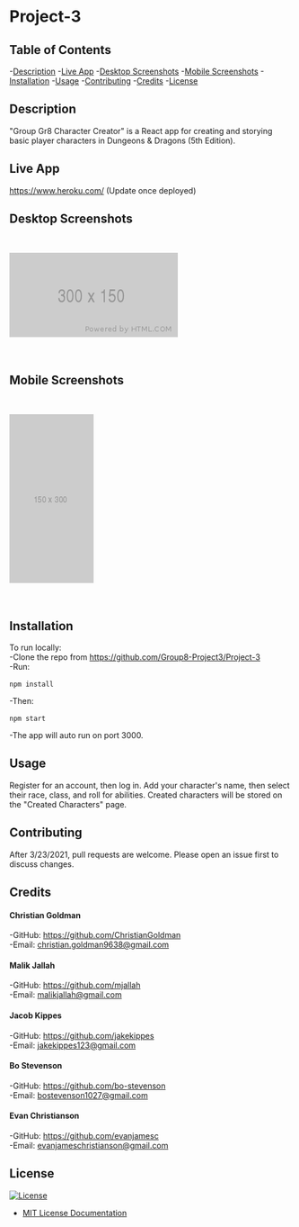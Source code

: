 # Project-3

## Table of Contents

-[Description](#description)
-[Live App](#live-app)
-[Desktop Screenshots](#desktop-screenshots)
-[Mobile Screenshots](#mobile-screenshots)
-[Installation](#installation)
-[Usage](#usage)
-[Contributing](#contributing)
-[Credits](#credits)
-[License](#license)

## Description

"Group Gr8 Character Creator" is a React app for creating and storying basic player characters in Dungeons & Dragons (5th Edition).

## Live App

https://www.heroku.com/ (Update once deployed)

## Desktop Screenshots
<br>

![alt_text](./client/src/assets/images/Desktop.png)

<br>

## Mobile Screenshots
<br>

![alt_text](./client/src/assets/images/Mobile.png)

<br>

## Installation

To run locally: <br>
-Clone the repo from https://github.com/Group8-Project3/Project-3 <br>
-Run:
```
npm install
```
-Then:
```
npm start
```
-The app will auto run on port 3000.

## Usage

Register for an account, then log in. Add your character's name, then select their race, class, and roll for abilities. Created characters will be stored on the "Created Characters" page.

## Contributing

After 3/23/2021, pull requests are welcome. Please open an issue first to discuss changes.

## Credits

#### Christian Goldman
-GitHub: https://github.com/ChristianGoldman <br>
-Email: christian.goldman9638@gmail.com<br>

#### Malik Jallah
-GitHub: https://github.com/mjallah <br>
-Email:  malikjallah@gmail.com<br>

#### Jacob Kippes
-GitHub: https://github.com/jakekippes <br>
-Email: jakekippes123@gmail.com <br>

#### Bo Stevenson
-GitHub: https://github.com/bo-stevenson <br>
-Email: bostevenson1027@gmail.com <br>

#### Evan Christianson
-GitHub: https://github.com/evanjamesc <br>
-Email: evanjameschristianson@gmail.com <br>

## License
[![License](https://img.shields.io/badge/License-MIT-purple.svg)](https://opensource.org/licenses/MIT)
- [MIT License Documentation](https://opensource.org/licenses/MIT)
